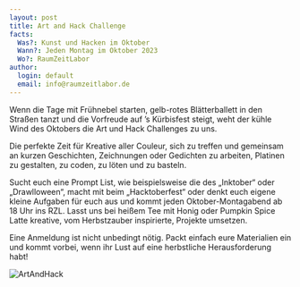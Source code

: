 ```yaml
---
layout: post
title: Art and Hack Challenge
facts:
  Was?: Kunst und Hacken im Oktober
  Wann?: Jeden Montag im Oktober 2023
  Wo?: RaumZeitLabor
author:
  login: default
  email: info@raumzeitlabor.de
---
```


Wenn die Tage mit Frühnebel starten, gelb-rotes Blätterballett in den Straßen tanzt und die Vorfreude auf ’s Kürbisfest steigt, weht der kühle Wind des Oktobers die Art und Hack Challenges zu uns.

Die perfekte Zeit für Kreative aller Couleur, sich zu treffen und gemeinsam an kurzen Geschichten, Zeichnungen oder Gedichten zu arbeiten, Platinen zu gestalten, zu coden, zu löten und zu basteln.

Sucht euch eine Prompt List, wie beispielsweise die des „Inktober“ oder „Drawlloween“, macht mit beim „Hacktoberfest“ oder denkt euch eigene kleine Aufgaben für euch aus und kommt jeden Oktober-Montagabend ab 18 Uhr ins RZL. Lasst uns bei heißem Tee mit Honig oder Pumpkin Spice Latte kreative, vom Herbstzauber inspirierte, Projekte umsetzen.

Eine Anmeldung ist nicht unbedingt nötig. Packt einfach eure Materialien ein und kommt vorbei, wenn ihr Lust auf eine herbstliche Herausforderung habt!

![ArtAndHack](/assets/ArtHacktober.jpg)
